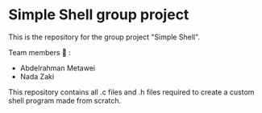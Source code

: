 # Simple Shell group project

This is the repository for the group project "Simple Shell".

Team members 🤝 :

- Abdelrahman Metawei
- Nada Zaki

This repository contains all .c files and .h files required to create a
custom shell program made from scratch.